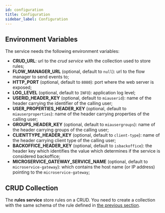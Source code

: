 ```yaml
---
id: configuration
title: Configuration
sidebar_label: Configuration
---
```

## Environment Variables

The service needs the following environment variables:
- **CRUD_URL**: url to the *crud service* with the collection used to store rules;
- **FLOW_MANAGER_URL** (optional, default to `null`): url to the flow manager to send events to;
- **HTTP_PORT** (optional, default to `8080`): port where the web server is exposed;
- **LOG_LEVEL** (optional, default to `INFO`): application log level;
- **USERID_HEADER_KEY** (optional, default to `miauserid`): name of the header carrying the identifier of the calling user;
- **USER_PROPERTIES_HEADER_KEY** (optional, default to `miauserproperties`): name of the header carrying properties of the calling user;
- **GROUPS_HEADER_KEY** (optional, default to `miausergroups`): name of the header carrying groups of the calling user;
- **CLIENTTYPE_HEADER_KEY** (optional, default to `client-type`): name of the header carrying client type of the calling user;
- **BACKOFFICE_HEADER_KEY** (optional, default to `isbackoffice`): the header key which identifies the value which determines if the service is considered backoffice;
- **MICROSERVICE_GATEWAY_SERVICE_NAME** (optional, default to `microservice-gateway`): which contains the host name (or IP address) pointing to the `microservice-gateway`;

## CRUD Collection

The **rules service** store rules on a CRUD. You need to create a collection with the same schema of the rule defined in [the previous section](./20_how_to_use.md).
